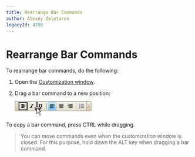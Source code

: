 ```yaml
---
title: Rearrange Bar Commands
author: Alexey Zolotarev
legacyId: 4708
---
```

# Rearrange Bar Commands
To rearrange bar commands, do the following:
1. Open the [Customization window](open-toolbar-customization-window.md).
2. Drag a bar command to a new position:
	
	![EU_XtraBars_DragBarCommand](../../../images/img7721.png)

To copy a bar command, press CTRL while dragging.

> You can move commands even when the customization window is closed. For this purpose, hold down the ALT key when dragging a bar command.